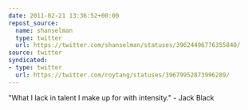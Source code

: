 ```yaml
---
date: 2011-02-21 13:36:52+00:00
repost_source:
  name: shanselman
  type: twitter
  url: https://twitter.com/shanselman/statuses/39624496776355840/
source: twitter
syndicated:
- type: twitter
  url: https://twitter.com/roytang/statuses/39679952873996289/
---
```


"What I lack in talent I make up for with intensity." - Jack Black